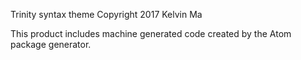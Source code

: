 Trinity syntax theme
Copyright 2017 Kelvin Ma

This product includes machine generated code created by the Atom package generator.
